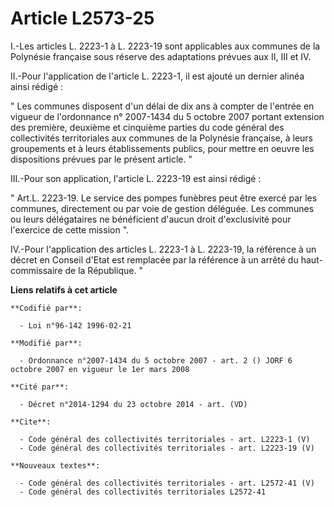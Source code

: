 # Article L2573-25

I.-Les articles L. 2223-1 à L. 2223-19 sont applicables aux communes de la Polynésie française sous réserve des adaptations
prévues aux II, III et IV. 

II.-Pour l'application de l'article L. 2223-1, il est ajouté un dernier alinéa ainsi rédigé : 

" Les communes disposent d'un délai de dix ans à compter de l'entrée en vigueur de l'ordonnance n° 2007-1434 du 5 octobre
2007 portant extension des première, deuxième et cinquième parties du code général des collectivités territoriales aux
communes de la Polynésie française, à leurs groupements et à leurs établissements publics, pour mettre en oeuvre les
dispositions prévues par le présent article. " 

III.-Pour son application, l'article L. 2223-19 est ainsi rédigé : 

" Art.L. 2223-19. Le service des pompes funèbres peut être exercé par les communes, directement ou par voie de gestion
déléguée. Les communes ou leurs délégataires ne bénéficient d'aucun droit d'exclusivité pour l'exercice de cette mission ". 

IV.-Pour l'application des articles L. 2223-1 à L. 2223-19, la référence à un décret en Conseil d'Etat est remplacée par la
référence à un arrêté du haut-commissaire de la République. "

**Liens relatifs à cet article**

	**Codifié par**:

	  - Loi n°96-142 1996-02-21

	**Modifié par**:

	  - Ordonnance n°2007-1434 du 5 octobre 2007 - art. 2 () JORF 6 octobre 2007 en vigueur le 1er mars 2008

	**Cité par**:

	  - Décret n°2014-1294 du 23 octobre 2014 - art. (VD)

	**Cite**:

	  - Code général des collectivités territoriales - art. L2223-1 (V)
	  - Code général des collectivités territoriales - art. L2223-19 (V)

	**Nouveaux textes**:

	  - Code général des collectivités territoriales - art. L2572-41 (V)
	  - Code général des collectivités territoriales L2572-41

